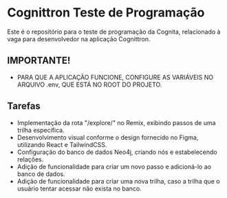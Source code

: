 # Cognittron Teste de Programação

Este é o repositório para o teste de programação da Cognita, relacionado à vaga para desenvolvedor na aplicação Cognittron.

## IMPORTANTE!

- PARA QUE A APLICAÇÃO FUNCIONE, CONFIGURE AS VARIÁVEIS NO ARQUIVO .env, QUE ESTÁ NO ROOT DO PROJETO.

## Tarefas

- Implementação da rota "/explore/<trailId>" no Remix, exibindo passos de uma trilha específica.
- Desenvolvimento visual conforme o design fornecido no Figma, utilizando React e TailwindCSS.
- Configuração do banco de dados Neo4j, criando nós e estabelecendo relações.
- Adição de funcionalidade para criar um novo passo e adicioná-lo ao banco de dados.
- Adição de funcionalidade para criar uma nova trilha, caso a trilha que o usuário tentar acessar não exista no banco.
